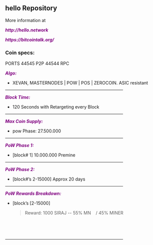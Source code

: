 <h2><strong>hello Repository</strong></h2>
<p>More information at 
<br><p><strong><span style="color: #800080;"><em>http://hello.network</em></span></strong></p>
<p><strong><span style="color: #800080;"><em>https://bitcointalk.org/</em></span></strong></p>
<h3><strong>Coin specs:</strong></h3>


PORTS 
44545 P2P
44544 RPC

<p><strong><span style="color: #800080;"><em>Algo:</em></span></strong></p>
<ul>
<li>XEVAN, MASTERNODES | POW | POS | ZEROCOIN. ASIC resistant</li>
</ul>
<hr style="width: 75%; color: rgb(151, 7, 11);">
<p><strong><span style="color: #800080;"><em>Block Time:</em></span></strong></p>
<ul>
<li>120 Seconds with Retargeting every Block</li>
</ul>
<hr style="width: 75%; color: rgb(151, 7, 11);">
<p><strong><span style="color: #800080;"><em>Max Coin Supply:</em></span></strong></p>
<ul>
<li>pow Phase: 27.500.000</li>
</ul>
<hr style="width: 75%; color: rgb(151, 7, 11);">
<p><strong><span style="color: #800080;"><em>PoW Phase 1:</em></span></strong></p>
<ul>
<li>[block# 1] 10.000.000  Premine </li>
</ul>
<hr style="width: 75%; color: rgb(151, 7, 11);">
<p><strong><span style="color: #800080;"><em>PoW Phase 2:</em></span></strong></p>
<ul>
<li>[block#&rsquo;s 2-15000] Approx 20 days</li>
</ul>
<hr style="width: 75%; color: rgb(151, 7, 11);">
<p><strong><span style="color: #800080;"><em>PoW Rewards Breakdown:</em></span></strong></p>
<ul>
<li>[block&rsquo;s [2-15000]<blockquote>Reward: 1000 SIRAJ -- 55% MN  &nbsp; &nbsp;/ 45% MINER</blockquote> </li>
</ul>
<br/>
<p>&nbsp;</p>
<p><hr style="width: 75%; color: rgb(151, 7, 11);"></p>
